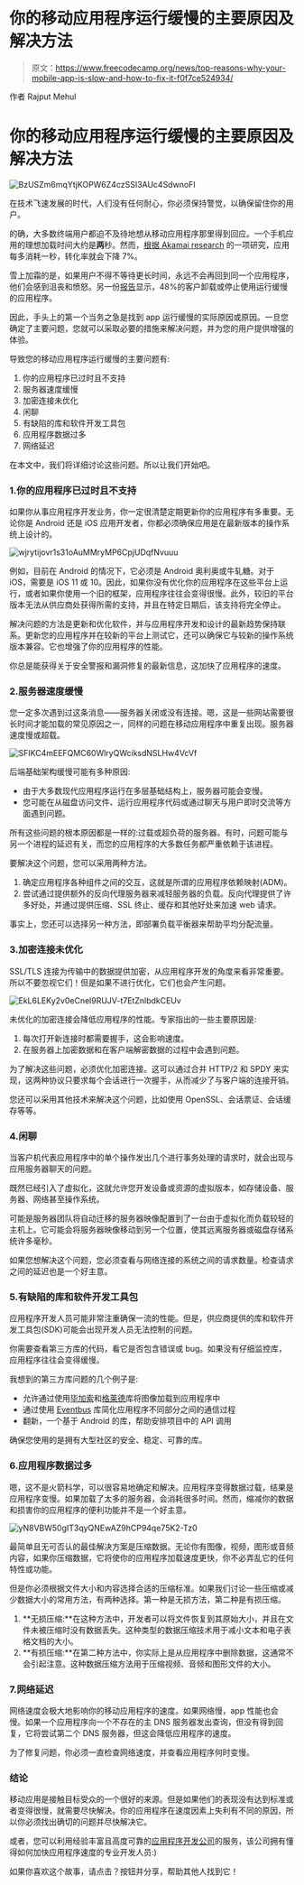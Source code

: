# 你的移动应用程序运行缓慢的主要原因及解决方法

> 原文：<https://www.freecodecamp.org/news/top-reasons-why-your-mobile-app-is-slow-and-how-to-fix-it-f0f7ce524934/>

作者 Rajput Mehul

# 你的移动应用程序运行缓慢的主要原因及解决方法

![BzUSZm6mqYtjKOPW6Z4czSSI3AUc4SdwnoFI](img/da9eed1b4bcdce969a83b5763a1fef1b.png)

在技术飞速发展的时代，人们没有任何耐心，你必须保持警觉，以确保留住你的用户。

的确，大多数终端用户都迫不及待地想从移动应用程序那里得到回应。一个手机应用的理想加载时间大约是**两**秒。然而，[根据 Akamai research](https://wemakewebsites.com/blog/a-1-second-delay-on-your-page-load-can-cause-a-7-reduction-in-conversions-how-do-you-solve-it) 的一项研究，应用每多消耗一秒，转化率就会下降 7%。

雪上加霜的是，如果用户不得不等待更长时间，永远不会再回到同一个应用程序，他们会感到沮丧和愤怒。另一份[报告](http://www.apteligent.com/news-press/latency-impacts-user-experience-48-percent-of-consumers-uninstall-or-stop-app-use-due-to-slow-speeds-crittercism-report-reveals/)显示，48%的客户卸载或停止使用运行缓慢的应用程序。

因此，手头上的第一个当务之急是找到 app 运行缓慢的实际原因或原因。一旦您确定了主要问题，您就可以采取必要的措施来解决问题，并为您的用户提供增强的体验。

导致您的移动应用程序运行缓慢的主要问题有:

1.  你的应用程序已过时且不支持
2.  服务器速度缓慢
3.  加密连接未优化
4.  闲聊
5.  有缺陷的库和软件开发工具包
6.  应用程序数据过多
7.  网络延迟

在本文中，我们将详细讨论这些问题。所以让我们开始吧。

### 1.你的应用程序已过时且不支持

如果你从事应用程序开发业务，你一定很清楚定期更新你的应用程序有多重要。无论你是 Android 还是 iOS 应用开发者，你都必须确保应用是在最新版本的操作系统上设计的。

![wjrytijovr1s31oAuMMryMP6CpjUDqfNvuuu](img/c3bf9f6016cfe5e100269ba25707901b.png)

例如，目前在 Android 的情况下，它必须是 Android 奥利奥或牛轧糖。对于 iOS，需要是 iOS 11 或 10。因此，如果你没有优化你的应用程序在这些平台上运行，或者如果你使用一个旧的框架，应用程序往往会变得很慢。此外，较旧的平台版本无法从供应商处获得所需的支持，并且在特定日期后，该支持将完全停止。

解决问题的方法是更新和优化软件，并与应用程序开发和设计的最新趋势保持联系。更新您的应用程序并在较新的平台上测试它，还可以确保它与较新的操作系统版本兼容。它也增强了你的应用程序的性能。

你总是能获得关于安全警报和漏洞修复的最新信息，这加快了应用程序的速度。

### 2.服务器速度缓慢

您一定多次遇到过这条消息——服务器关闭或没有连接。嗯，这是一些网站需要很长时间才能加载的常见原因之一，同样的问题在移动应用程序中重复出现。服务器速度慢或超载。

![SFIKC4mEEFQMC60WlryQWciksdNSLHw4VcVf](img/b533e4766f92243fcb923f5e7df98fa0.png)

后端基础架构缓慢可能有多种原因:

*   由于大多数现代应用程序运行在多层基础结构上，服务器可能会变慢。
*   您可能在从磁盘访问文件、运行应用程序代码或通过聊天与用户即时交流等方面遇到问题。

所有这些问题的根本原因都是一样的:过载或超负荷的服务器。有时，问题可能与另一个进程的延迟有关，而您的应用程序的大多数任务都严重依赖于该进程。

要解决这个问题，您可以采用两种方法。

1.  确定应用程序各种组件之间的交互，这就是所谓的应用程序依赖映射(ADM)。
2.  尝试通过提供额外的反向代理服务器来减轻服务器的负载。反向代理提供了许多好处，并通过提供压缩、SSL 终止、缓存和其他好处来加速 web 请求。

事实上，您还可以选择另一种方法，即部署负载平衡器来帮助平均分配流量。

### 3.加密连接未优化

SSL/TLS 连接为传输中的数据提供加密，从应用程序开发的角度来看非常重要。所以不要忽视它们！但是如果不进行优化，它们也会产生问题。

![EkL6LEKy2v0eCnel9RUJV-t7EtZnlbdkCEUv](img/2600e03dd8dc74f0220e5d82cca88373.png)

未优化的加密连接会降低应用程序的性能。专家指出的一些主要原因是:

1.  每次打开新连接时都需要握手，这会影响速度。
2.  在服务器上加密数据和在客户端解密数据的过程中会遇到问题。

为了解决这些问题，必须优化加密连接。这可以通过合并 HTTP/2 和 SPDY 来实现，这两种协议只要求每个会话进行一次握手，从而减少了与客户端的连接开销。

您还可以采用其他技术来解决这个问题，比如使用 OpenSSL、会话票证、会话缓存等等。

### 4.闲聊

当客户机代表应用程序中的单个操作发出几个进行事务处理的请求时，就会出现与应用服务器聊天的问题。

既然已经引入了虚拟化，这就允许您开发设备或资源的虚拟版本，如存储设备、服务器、网络甚至操作系统。

可能是服务器团队将自动迁移的服务器映像配置到了一台由于虚拟化而负载较轻的主机上。它可能会将服务器映像移动到另一个位置，使其远离服务器或磁盘存储系统许多毫秒。

如果您想解决这个问题，您必须查看与网络连接的系统之间的请求数量。检查请求之间的延迟也是一个好主意。

### 5.有缺陷的库和软件开发工具包

应用程序开发人员可能非常注重确保一流的性能。但是，供应商提供的库和软件开发工具包(SDK)可能会出现开发人员无法控制的问题。

你需要查看第三方库的代码，看它是否包含错误或 bug。如果没有仔细监控库，应用程序往往会变得缓慢。

我想到的第三方库问题的几个例子是:

*   允许通过使用[毕加索](http://square.github.io/picasso/)和[格莱德](https://bumptech.github.io/glide/)库将图像加载到应用程序中
*   通过使用 [Eventbus](https://github.com/greenrobot/EventBus) 库简化应用程序不同部分之间的通信过程
*   翻新，一个基于 Android 的库，帮助安排项目中的 API 调用

确保您使用的是拥有大型社区的安全、稳定、可靠的库。

### 6.应用程序数据过多

嗯，这不是火箭科学，可以很容易地确定和解决。应用程序变得数据过载，结果是应用程序变慢。如果加载了太多的服务器，会消耗很多时间。然而，缩减你的数据和损害你的应用程序的便利功能并不是一个好主意。

![yN8VBW50gIT3qyQNEwAZ9hCP94qe75K2-Tz0](img/980320dde5c04d6916fde30ab28351c4.png)

最简单且无可否认的最佳解决方案是压缩数据。无论你有图像，视频，图形或音频内容，如果你压缩数据，它将使你的应用程序加载速度更快，你不必弄乱它的任何特性或功能。

但是你必须根据文件大小和内容选择合适的压缩标准。如果我们讨论一些压缩或减少数据大小的常用方法，有两种选择。第一种是无损方法，第二种是有损压缩。

1.  **无损压缩:**在这种方法中，开发者可以将文件恢复到其原始大小，并且在文件未被压缩时没有数据丢失。这种类型的数据压缩技术用于减小文本和电子表格文档的大小。
2.  **有损压缩:**在第二种方法中，你实际上是从应用程序中删除数据，这通常不会引起注意。这种数据压缩方法用于压缩视频、音频和图形文件的大小。

### 7.网络延迟

网络速度会极大地影响你的移动应用程序的速度。如果网络慢，app 性能也会慢。如果一个应用程序向一个不存在的主 DNS 服务器发出查询，但没有得到回复，它将尝试第二个 DNS 服务器，但这会降低应用程序的速度。

为了修复问题，你必须一直检查网络速度，并查看应用程序何时变慢。

### 结论

移动应用是接触目标受众的一个很好的来源。但是如果他们的表现没有达到标准或者变得很慢，就需要尽快解决。你的应用程序在速度因素上失利有不同的原因，所以你必须找出确切的问题并尽快解决它。

或者，您可以利用经验丰富且高度可靠的[应用程序开发公司](https://www.mindinventory.com)的服务，该公司拥有懂得如何加快应用程序速度的专业开发人员:)

如果你喜欢这个故事，请点击？按钮并分享，帮助其他人找到它！